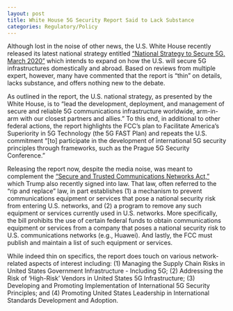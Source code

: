 ```yaml
---
layout: post
title: White House 5G Security Report Said to Lack Substance
categories: Regulatory/Policy
---
```


Although lost in the noise of other news, the U.S. White House recently released its latest national strategy entitled [“National Strategy to Secure 5G, March 2020”](https://www.whitehouse.gov/wp-content/uploads/2020/03/National-Strategy-5G-Final.pdf) which intends to expand on how the U.S. will secure 5G infrastructures domestically and abroad. Based on reviews from multiple expert, however, many have commented that the report is “thin” on details, lacks substance, and offers nothing new to the debate.  

As outlined in the report, the U.S. national strategy, as presented by the White House, is to “lead the development, deployment, and management of secure and reliable 5G communications infrastructure worldwide, arm-in-arm with our closest partners and allies.”  To this end, in additional to other federal actions, the report highlights the FCC’s plan to Facilitate America’s Superiority in 5G Technology (the 5G FAST Plan) and repeats the U.S. commitment “[to] participate in the development of international 5G security principles through frameworks, such as the Prague 5G Security Conference.”

Releasing the report now, despite the media noise, was meant to complement the [“Secure and Trusted Communications Networks Act,”](https://www.congress.gov/116/plaws/publ124/PLAW-116publ124.pdf) which Trump also recently signed into law. That law, often referred to the “rip and replace” law, in part establishes (1) a mechanism to prevent communications equipment or services that pose a national security risk from entering U.S. networks, and (2) a program to remove any such equipment or services currently used in U.S. networks.  More specifically, the bill prohibits the use of certain federal funds to obtain communications equipment or services from a company that poses a national security risk to U.S. communications networks (e.g., Huawei). And lastly, the FCC must publish and maintain a list of such equipment or services.

While indeed thin on specifics, the report does touch on various network-related aspects of interest including: (1) Managing the Supply Chain Risks in United States Government Infrastructure - Including 5G; (2) Addressing the Risk of ‘High-Risk’ Vendors in United States 5G Infrastructure; (3) Developing and Promoting Implementation of International 5G Security Principles; and (4) Promoting United States Leadership in International Standards Development and Adoption.
